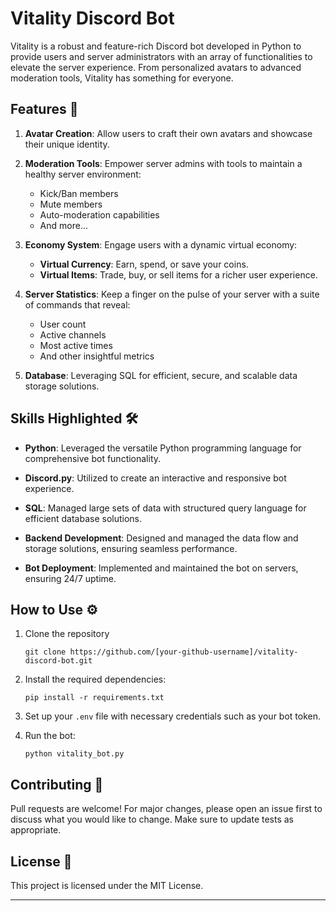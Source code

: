 
# Vitality Discord Bot 

Vitality is a robust and feature-rich Discord bot developed in Python to provide users and server administrators with an array of functionalities to elevate the server experience. From personalized avatars to advanced moderation tools, Vitality has something for everyone.

## Features 🚀

1. **Avatar Creation**: Allow users to craft their own avatars and showcase their unique identity.

2. **Moderation Tools**: Empower server admins with tools to maintain a healthy server environment:
   - Kick/Ban members
   - Mute members
   - Auto-moderation capabilities
   - And more...

3. **Economy System**: Engage users with a dynamic virtual economy:
   - **Virtual Currency**: Earn, spend, or save your coins.
   - **Virtual Items**: Trade, buy, or sell items for a richer user experience.

4. **Server Statistics**: Keep a finger on the pulse of your server with a suite of commands that reveal:
   - User count
   - Active channels
   - Most active times
   - And other insightful metrics

5. **Database**: Leveraging SQL for efficient, secure, and scalable data storage solutions.

## Skills Highlighted 🛠️

- **Python**: Leveraged the versatile Python programming language for comprehensive bot functionality.
  
- **Discord.py**: Utilized to create an interactive and responsive bot experience.
  
- **SQL**: Managed large sets of data with structured query language for efficient database solutions.
  
- **Backend Development**: Designed and managed the data flow and storage solutions, ensuring seamless performance.
  
- **Bot Deployment**: Implemented and maintained the bot on servers, ensuring 24/7 uptime.

## How to Use ⚙️

1. Clone the repository
   ```
   git clone https://github.com/[your-github-username]/vitality-discord-bot.git
   ```

2. Install the required dependencies:
   ```
   pip install -r requirements.txt
   ```

3. Set up your `.env` file with necessary credentials such as your bot token.

4. Run the bot:
   ```
   python vitality_bot.py
   ```

## Contributing 🤝

Pull requests are welcome! For major changes, please open an issue first to discuss what you would like to change. Make sure to update tests as appropriate.

## License 📜

This project is licensed under the MIT License.

---
